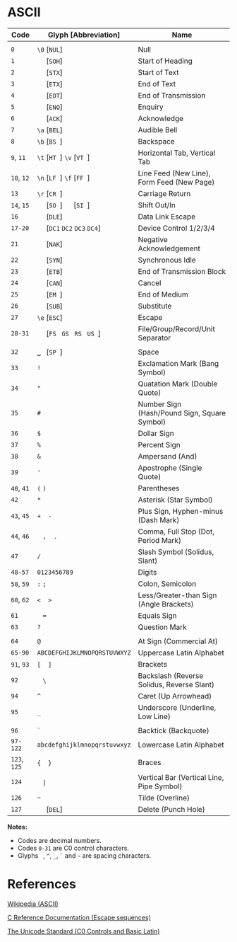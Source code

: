 # ASCII

|Code        |Glyph [Abbreviation]          |Name|
|------------|------------------------------|----|
|            |                              |    |
|`0`         |`\0` [`NUL`]                  |Null|
|`1`         |`  ` [`SOH`]                  |Start of Heading|
|`2`         |`  ` [`STX`]                  |Start of Text|
|`3`         |`  ` [`ETX`]                  |End of Text|
|`4`         |`  ` [`EOT`]                  |End of Transmission|
|`5`         |`  ` [`ENQ`]                  |Enquiry|
|`6`         |`  ` [`ACK`]                  |Acknowledge|
|`7`         |`\a` [`BEL`]                  |Audible Bell|
|`8`         |`\b` [`BS `]                  |Backspace|
|`9`, `11`   |`\t` [`HT `] `\v` [`VT `]     |Horizontal Tab, Vertical Tab|
|`10`, `12`  |`\n` [`LF `] `\f` [`FF `]     |Line Feed (New Line), Form Feed (New Page)|
|`13`        |`\r` [`CR `]                  |Carriage Return|
|`14`, `15`  |`  ` [`SO `] `  ` [`SI `]     |Shift Out/In|
|`16`        |`  ` [`DLE`]                  |Data Link Escape|
|`17-20`     |`  ` [`DC1` `DC2` `DC3` `DC4`]|Device Control 1/2/3/4|
|`21`        |`  ` [`NAK`]                  |Negative Acknowledgement|
|`22`        |`  ` [`SYN`]                  |Synchronous Idle|
|`23`        |`  ` [`ETB`]                  |End of Transmission Block|
|`24`        |`  ` [`CAN`]                  |Cancel|
|`25`        |`  ` [`EM `]                  |End of Medium|
|`26`        |`  ` [`SUB`]                  |Substitute|
|`27`        |`\e` [`ESC`]                  |Escape|
|`28-31`     |`  ` [`FS ` `GS ` `RS ` `US `]|File/Group/Record/Unit Separator|
|            |                              |    |
|`32`        |`␣ ` [`SP `]                  |Space|
|`33`        |`!`                           |Exclamation Mark (Bang Symbol)|
|`34`        |`"`                           |Quatation Mark (Double Quote)|
|`35`        |`#`                           |Number Sign (Hash/Pound Sign, Square Symbol)|
|`36`        |`$`                           |Dollar Sign|
|`37`        |`%`                           |Percent Sign|
|`38`        |`&`                           |Ampersand (And)|
|`39`        |`'`                           |Apostrophe (Single Quote)|
|`40`, `41`  |`(` `)`                       |Parentheses|
|`42`        |`*`                           |Asterisk (Star Symbol)|
|`43`, `45`  |`+` ` ` `-` ` `               |Plus Sign, Hyphen-minus (Dash Mark)|
|`44`, `46`  |` ` `,` ` ` `.`               |Comma, Full Stop (Dot, Period Mark)|
|`47`        |`/`                           |Slash Symbol (Solidus, Slant)|
|`48-57`     |`0123456789`                  |Digits|
|`58`, `59`  |`:` `;`                       |Colon, Semicolon|
|`60`, `62`  |`<` ` ` `>`                   |Less/Greater-than Sign (Angle Brackets)|
|`61`        |` ` `=` ` `                   |Equals Sign|
|`63`        |`?`                           |Question Mark|
|            |                              |    |
|`64`        |`@`                           |At Sign (Commercial At)|
|`65-90`     |`ABCDEFGHIJKLMNOPQRSTUVWXYZ`  |Uppercase Latin Alphabet|
|`91`, `93`  |`[` ` ` `]`                   |Brackets|
|`92`        |` ` `\` ` `                   |Backslash (Reverse Solidus, Reverse Slant)|
|`94`        |`^`                           |Caret (Up Arrowhead)|
|`95`        |`_`                           |Underscore (Underline, Low Line)|
|            |                              |    |
|`96`        |`` ` ``                       |Backtick (Backquote)|
|`97-122`    |`abcdefghijklmnopqrstuvwxyz`  |Lowercase Latin Alphabet|
|`123`, `125`|`{`  ` ` `}`                  |Braces|
|`124`       |` ` `\|` ` `                  |Vertical Bar (Vertical Line, Pipe Symbol)|
|`126`       |`~`                           |Tilde (Overline)|
|`127`       |`  ` [`DEL`]                  |Delete (Punch Hole)|

**Notes:**

- Codes are decimal numbers.
- Codes `0-31` are C0 control characters.
- Glyphs ` `, `^`, `_`, `` ` `` and `~` are spacing characters.

# References

[Wikipedia (ASCII)](https://en.wikipedia.org/wiki/ASCII)

[C Reference Documentation (Escape sequences)](https://en.cppreference.com/w/c/language/escape)

[The Unicode Standard (C0 Controls and Basic Latin)](https://www.unicode.org/charts/PDF/U0000.pdf)